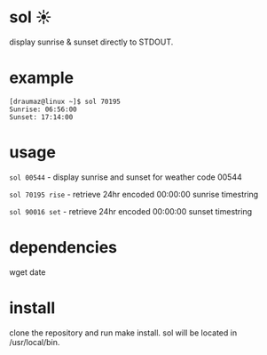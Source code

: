 # sol ☀️
display sunrise & sunset directly to STDOUT.

# example
```
[draumaz@linux ~]$ sol 70195
Sunrise: 06:56:00
Sunset: 17:14:00
```

# usage
```sol 00544``` - display sunrise and sunset for weather code 00544

```sol 70195 rise``` - retrieve 24hr encoded 00:00:00 sunrise timestring

```sol 90016 set``` - retrieve 24hr encoded 00:00:00 sunset timestring

# dependencies
wget date

# install
clone the repository and run make install. sol will be located in /usr/local/bin.
